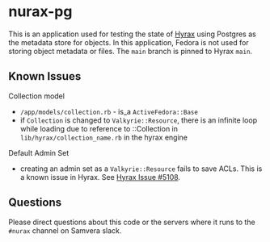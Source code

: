 # nurax-pg

This is an application used for testing the state of [Hyrax](https://github.com/samvera/hyrax) 
using Postgres as the metadata store for objects.  In this application, Fedora is 
not used for storing object metadata or files. The `main` branch is pinned to Hyrax
`main`.

## Known Issues

Collection model
* `/app/models/collection.rb` - is_a `ActiveFedora::Base`
* if `Collection` is changed to `Valkyrie::Resource`, there is an infinite loop while loading due to reference to ::Collection in `lib/hyrax/collection_name.rb` in the hyrax engine 

Default Admin Set
* creating an admin set as a `Valkyrie::Resource` fails to save ACLs.  This is a known issue in Hyrax.  See [Hyrax Issue #5108](https://github.com/samvera/hyrax/issues/5108).

## Questions

Please direct questions about this code or the servers where it runs to the `#nurax` channel on Samvera slack.

